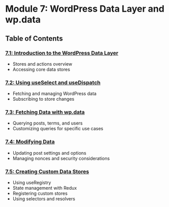 # Module 7: WordPress Data Layer and wp.data

## Table of Contents

### [7.1: Introduction to the WordPress Data Layer](./01%20Introduction%20to%20the%20WordPress%20Data%20Layer.md)

- Stores and actions overview
- Accessing core data stores

### [7.2: Using useSelect and useDispatch](./02%20Using%20useSelect%20and%20useDispatch.md)

- Fetching and managing WordPress data
- Subscribing to store changes

### [7.3: Fetching Data with wp.data](./03%20Fetching%20Data%20with%20wp-data.md)

- Querying posts, terms, and users
- Customizing queries for specific use cases

### [7.4: Modifying Data](./04%20Modifying%20Data.md)

- Updating post settings and options
- Managing nonces and security considerations

### [7.5: Creating Custom Data Stores](./05%20Creating%20Custom%20Data%20Stores.md)

- Using useRegistry
- State management with Redux
- Registering custom stores
- Using selectors and resolvers
